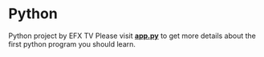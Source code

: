 # Python
Python project by EFX TV 
Please visit <a href="https://raw.githubusercontent.com/efxtv/Python/main/app.py" target="_blank"><b>app.py</b></a> to get more details about the first python program you should learn.
